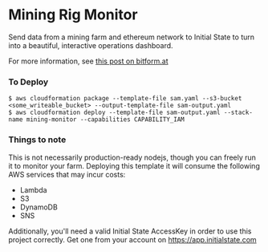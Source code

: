 # Mining Rig Monitor

Send data from a mining farm and ethereum network to Initial State to turn into a beautiful, interactive operations dashboard.

For more information, see [this post on bitform.at](https://bitform.at/post/180621/)

### To Deploy

```
$ aws cloudformation package --template-file sam.yaml --s3-bucket <some_writeable_bucket> --output-template-file sam-output.yaml
$ aws cloudformation deploy --template-file sam-output.yaml --stack-name mining-monitor --capabilities CAPABILITY_IAM
```

### Things to note

This is not necessarily production-ready nodejs, though you can freely run it to monitor your farm. Deploying this template it will consume the following AWS services that may incur costs:
- Lambda
- S3
- DynamoDB
- SNS

Additionally, you'll need a valid Initial State AccessKey in order to use this project correctly. Get one from your account on https://app.initialstate.com